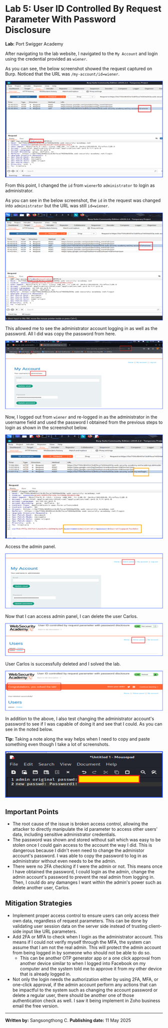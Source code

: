 # Lab 5: User ID Controlled By Request Parameter With Password Disclosure

**Lab:** Port Swigger Academy

After navigating to the lab website, I navigated to the `My Account` and login using the credential provided as `wiener`.

As you can see, the below screenshot showed the request captured on Burp. Noticed that the URL was `/my-account/id=wiener`.

![idIsWiener](images/AccessControlLab5_1_idIsWiener.png)

From this point, I changed the `id` from `wiener`to `administrator` to login as administrator.

As you can see in the below screenshot, the `id` in the request was changed into `administrator` but the URL was still `id=wiener`.

![idIsAdmin](images/AccessControlLab5_2_idIsAdmin.png)

This allowed me to see the administrator account logging in as well as the password. All I did was copy the password from here.

![loginAsAdmin](images/AccessControlLab5_3_loginAsAdmin.png)

Now, I logged out from `wiener` and re-logged in as the administrator in the username field and used the password I obtained from the previous steps to login as shown in the screenshot below.

![loginUsingAdminOriginalPasswd](images/AccessControlLab5_7_loginUsingAdminOriginalPasswd.png)

Access the admin panel.

![loginUsingAdminOriginalPasswdSuccess](images/AccessControlLab5_8_loginUsingAdminOriginalPasswdSuccess.png)

Now that I can access admin panel, I can delete the user Carlos.

![accessAdminPanelAndDeletedCarlos](images/AccessControlLab5_9_accessAdminPanelAndDeletedCarlos.png)

User Carlos is successfully deleted and I solved the lab.

![labSolved](images/AccessControlLab5_10_labSolved.png)

In addition to the above, I also test changing the administrator account's password to see if I was capable of doing it and see that I could.
As you can see in the noted below.

**Tip:** Taking a note along the way helps when I need to copy and paste something even though I take a lot of screenshots.

![labNote](images/AccessControlLab5_11_labNote.png)

## Important Points

+ The root cause of the issue is broken access control, allowing the attacker to directly manipulate the id parameter to access other users' data, including sensitive administrator credentials.
+ The password was shown and stored without salt which was easy to be stolen once I could gain access to the account the way I did. This is dangerous because I didn't even need to change the administor account's password. I was able to copy the password to log in as administrator without even needs to be the admin.
+ There were no 2FA checking if I were the admin or not. This means once I have obtained the password, I could login as the admin, change the admin account's password to prevent the real admin from logging in. Then, I could do any damanges I want within the admin's power such as delete another user, Carlos.

## Mitigation Strategies

+ Implement proper access control to ensure users can only access their own data, regardless of request parameters. This can be done by validating user session data on the server side instead of trusting client-side input like URL parameters.
+ Add 2FA or MFA to check when I login as the administrator account. This means if I could not verify myself through the MFA, the system can assume that I am not the real admin. This will protect the admin account from being logged in by someone who should not be able to do so.
  + This can be another OTP generator app or a one click approval from another device similar to when I logged into Facebook on my computer and the system told me to approve it from my other device that is already logged in.
+ Not only the login needs the authorization either by using 2FA, MFA, or one-click approval, if the admin account perform any actions that can be impactful to the system such as changing the account password or delete a regular user, there should be another one of those authentication check as well. I saw it being implement in Zoho business email the free version.

---

**Written by:** Sangsongthong C.
**Publishing date:** 11 May 2025

